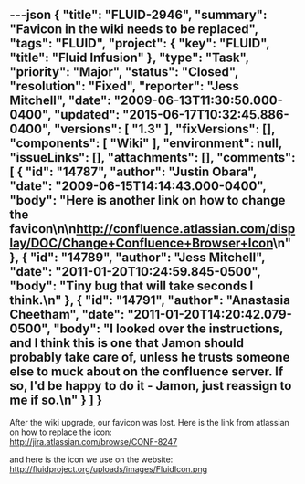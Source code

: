 ---json
{
  "title": "FLUID-2946",
  "summary": "Favicon in the wiki needs to be replaced",
  "tags": "FLUID",
  "project": {
    "key": "FLUID",
    "title": "Fluid Infusion"
  },
  "type": "Task",
  "priority": "Major",
  "status": "Closed",
  "resolution": "Fixed",
  "reporter": "Jess Mitchell",
  "date": "2009-06-13T11:30:50.000-0400",
  "updated": "2015-06-17T10:32:45.886-0400",
  "versions": [
    "1.3"
  ],
  "fixVersions": [],
  "components": [
    "Wiki"
  ],
  "environment": null,
  "issueLinks": [],
  "attachments": [],
  "comments": [
    {
      "id": "14787",
      "author": "Justin Obara",
      "date": "2009-06-15T14:14:43.000-0400",
      "body": "Here is another link on how to change the favicon\n\n<http://confluence.atlassian.com/display/DOC/Change+Confluence+Browser+Icon>\n"
    },
    {
      "id": "14789",
      "author": "Jess Mitchell",
      "date": "2011-01-20T10:24:59.845-0500",
      "body": "Tiny bug that will take seconds I think.\n"
    },
    {
      "id": "14791",
      "author": "Anastasia Cheetham",
      "date": "2011-01-20T14:20:42.079-0500",
      "body": "I looked over the instructions, and I think this is one that Jamon should probably take care of, unless he trusts someone else to muck about on the confluence server. If so, I'd be happy to do it - Jamon, just reassign to me if so.\n"
    }
  ]
}
---
After the wiki upgrade, our favicon was lost.  Here is the link from atlassian on how to replace the icon:\
<http://jira.atlassian.com/browse/CONF-8247>

and here is the icon we use on the website:\
<http://fluidproject.org/uploads/images/FluidIcon.png>

        